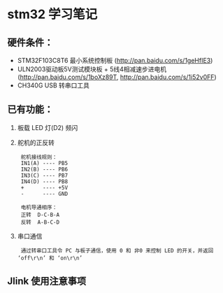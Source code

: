 # stm32 学习笔记

## 硬件条件：

- STM32F103C8T6 最小系统控制板 (http://pan.baidu.com/s/1geHfIE3)	
- ULN2003驱动板5V测试模块板 + 5线4相减速步进电机 (http://pan.baidu.com/s/1boXz89T, http://pan.baidu.com/s/1i52v0FF)
- CH340G USB 转串口工具


## 已有功能：

1. 板载 LED 灯(D2) 频闪
2. 舵机的正反转

        舵机接线规则：
        IN1(A) ---- PB5
        IN2(B) ---- PB6
        IN3(C) ---- PB7
        IN4(D) ---- PB8
        +      ---- +5V
        -      ---- GND
        
        电机导通相序：
        正转  D-C-B-A
        反转  A-B-C-D

3. 串口通信

        通过转串口工具令 PC 与板子通信，使用 0 和 非0 来控制 LED 的开关，并返回 ‘off\r\n’ 和 ‘on\r\n’

## Jlink 使用注意事项
